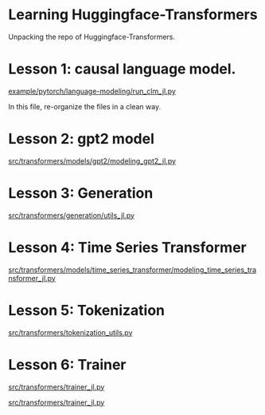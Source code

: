 # Learning Huggingface-Transformers


Unpacking the repo of Huggingface-Transformers.


# Lesson 1: causal language model. 

[example/pytorch/language-modeling/run_clm_jl.py](examples/pytorch/language-modeling/)

In this file, re-organize the files in a clean way. 

# Lesson 2: gpt2 model

[src/transformers/models/gpt2/modeling_gpt2_jl.py](src/transformers/models/gpt2/modeling_gpt2.py)

# Lesson 3: Generation

[src/transformers/generation/utils_jl.py](src/transformers/generation/utils_jl.py)

# Lesson 4: Time Series Transformer

[src/transformers/models/time_series_transformer/modeling_time_series_transformer_jl.py](src/transformers/models/time_series_transformer/modeling_time_series_transformer_jl.py)

# Lesson 5: Tokenization

[src/transformers/tokenization_utils.py](src/transformers/tokenization_utils.py)


# Lesson 6: Trainer

[src/transformers/trainer_jl.py](src/transformers/trainer_jl.py)

[src/transformers/trainer_jl.py](src/transformers/trainer_jl.py)